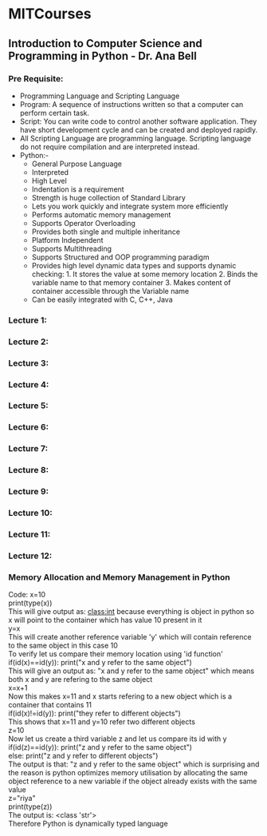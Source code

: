 # MITCourses
## Introduction to Computer Science and Programming in Python - Dr. Ana Bell

### Pre Requisite:
* Programming Language and Scripting Language
* Program: A sequence of instructions written so that a computer can perform certain task.
* Script: You can write code to control another software application. They have short development cycle and can be created and deployed rapidly.
* All Scripting Language are programming language. Scripting language do not require compilation and are interpreted instead.
* Python:-
     * General Purpose Language
     * Interpreted
     * High Level
     * Indentation is a requirement
     * Strength is huge collection of Standard Library
     * Lets you work quickly and integrate system more efficiently
     * Performs automatic memory management
     * Supports Operator Overloading
     * Provides both single and multiple inheritance
     * Platform Independent
     * Supports Multithreading
     * Supports Structured and OOP programming paradigm
     * Provides high level dynamic data types and supports dynamic checking: 
            1. It stores the value at some memory location 
            2. Binds the variable name to that memory container
            3. Makes content of container accessible through the Variable name
     * Can be easily integrated with C, C++, Java
     
     
### Lecture 1:



### Lecture 2:



### Lecture 3:



### Lecture 4:



### Lecture 5:


### Lecture 6:


### Lecture 7:


### Lecture 8:


### Lecture 9:


### Lecture 10:



### Lecture 11:


### Lecture 12:

### Memory Allocation and Memory Management in Python
Code:
x=10 <br />
print(type(x)) <br />
This will give output as: <class:int> because everything is object in python so x will point to the container which has value 10 present in it <br />
y=x <br />
This will create another reference variable 'y' which will contain reference to the same object in this case 10 <br />
To verify let us compare their memory location using 'id function' <br />
if(id(x)==id(y)): print("x and y refer to the same object") <br />
This will give an output as: "x and y refer to the same object" which means both x and y are refering to the same object <br />
x=x+1 <br />
Now this makes x=11 and x starts refering to a new object which is a container that contains 11 <br />
if(id(x)!=id(y)): print("they refer to different objects") <br />
This shows that x=11 and y=10 refer two different objects <br />
z=10 <br />
Now let us create a third variable z and let us compare its id with y <br />
if(id(z)==id(y)): print("z and y refer to the same object") <br />
else: print("z and y refer to different objects") <br />
The output is that: "z and y refer to the same object" which is surprising and the reason is python optimizes memory utilisation by allocating the same object reference to a new variable if the object already exists with the same value <br />
z="riya" <br />
print(type(z)) <br />
The output is: <class 'str'> <br />
Therefore Python is dynamically typed language <br />


